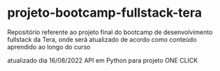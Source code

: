 # projeto-bootcamp-fullstack-tera
Repositório referente ao projeto final do bootcamp de desenvolvimento fullstack da Tera, onde será atualizado de acordo como conteúdo aprendido ao longo do curso


atualizado dia 16/08/2022
API em Python para projeto ONE CLICK
